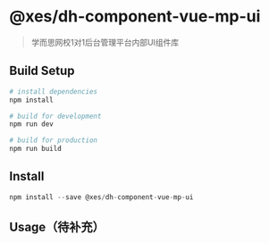 # @xes/dh-component-vue-mp-ui

> 学而思网校1对1后台管理平台内部UI组件库

## Build Setup

``` bash
# install dependencies
npm install

# build for development
npm run dev

# build for production
npm run build
```

## Install

```javascript
npm install --save @xes/dh-component-vue-mp-ui
```

## Usage（待补充）

